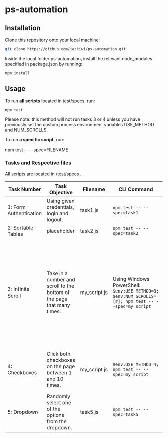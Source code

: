 # ps-automation

## Installation

Clone this repository onto your local machine:

```bash
git clone https://github.com/jackiwi/ps-automation.git
```

Inside the local folder ps-automation, install the relevant node_modules specified in package.json by running:

```bash
npm install
```

## Usage

To run **all scripts** located in test/specs, run:

```bash
npm test
```

Please note: this method will not run tasks 3 or 4 unless you have previously set the custom process environment variables USE_METHOD and NUM_SCROLLS.

To run **a specific script**, run:

npm test -- --spec=FILENAME

### Tasks and Respective files

All scripts are located in /test/specs .

| Task Number   | Task Objective | Filename | CLI Command | Additional Notes |
| ------------- | -------------- | -------- | ----------- | --- |
| 1: Form Authentication | Using given credentials, login and logout. | task1.js | `npm test -- --spec=task1` | n/a |
| 2: Sortable Tables | placeholder | task2.js | `npm test -- --spec=task2` | n/a |
| 3: Infinite Scroll | Take in a number and scroll to the bottom of the page that many times. | my_script.js | Using Windows PowerShell: `$env:USE_METHOD=3; $env:NUM_SCROLLS=[#]; npm test -- --spec=my_script` | Replace `[#]` with the integer number of times you would like the program to scroll. For UNIX and LINUX systems, do not include `$env` or `;`. |
| 4: Checkboxes | Click both checkboxes on the page between 1 and 10 times. | my_script.js | `$env:USE_METHOD=4; npm test -- --spec=my_script` | For UNIX and LINUX systems, do not include `$env` or `;`. |
| 5: Dropdown | Randomly select one of the options from the dropdown. | task5.js | `npm test -- --spec=task5` | n/a |
